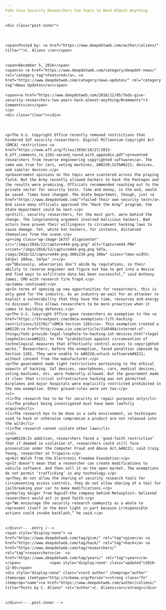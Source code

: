 ```yaml
---
Feds Give Security Researchers Two Years to Hack Almost Anything
---
```

<article class="post-listing post-16756 post type-post status-publish format-standard has-post-thumbnail hentry  tag-give tag-hack tag-researchers tag-security tag-years">
    
    <div class="post-inner">
    
    
        
    <span>Posted by: <a href="https://www.deepdotweb.com/author/caliens/" title="">C. Aliens </a></span>
    
    
    <span>December 5, 2016</span>
    <span>in <a href="https://www.deepdotweb.com/category/deepdot-news/" rel="category tag">Featured</a>, <a href="https://www.deepdotweb.com/category/news-updates/" rel="category tag">News Updates</a></span>
    
    <span><a href="https://www.deepdotweb.com/2016/12/05/feds-give-security-researchers-two-years-hack-almost-anything/#comments">3 Comments</a></span>
    </p>
    <div class="clear"></div>
    
    
    
    <p>The U.S. Copyright Office recently removed restrictions that hindered IoT security researchers. Digital Millennium Copyright Act (DMCA) restrictions <a href="https://www.eff.org/files/2016/10/27/2015-8_eff_comments_re_1201-second_round_with_appendix.pdf">prevented researchers from reverse engineering copyrighted software</a>. The same was true for cars, voting machines, &#8220;IoT&#8221; devices, and similar devices.</p>
    <p>Government opinions on the topic were scattered across the playing field. But the Army recently allowed hackers to hack the Pentagon and the results were promising. Officials recommended reaching out to the private sector for security tests. Time and money, in the end, would be saved. Times have changed. The State Department, though, just <a href="https://www.deepdotweb.com/">failed their own security test</a>. And since many officials approved the “Hack the Army” program; the State Department could be next.</p>
    <p>Still, security researchers, for the most part, were behind the change. The longstanding argument involved malicious hackers. Bad actors have proven their willingness to circumvent hacking laws to cause damage. Yet, white hat hackers, for instance, distanced themselves from the scene.</p>
    <p><img class="wp-image-16757 aligncenter" src="/imgs/2016/12/capture444-png.png" alt="Capture444.PNG" srcset="/imgs/2016/12/capture444-png.png 547w, /imgs/2016/12/capture444-png-300x239.png 300w" sizes="(max-width: 547px) 100vw, 547px" /></p>
    <p>“Obviously, adversaries don’t abide by regulations, so their ability to reverse engineer and figure out how to get into a device and find ways to exfiltrate data has been successful,” said Anthony James, CMO with research firm TrapX.</p>
    <p>James continued:</p>
    <p>In terms of opening up new opportunities for researchers, this is only good for the industry. As an industry we wait for an attacker to exploit a vulnerability that they have the time, resources and energy to discover. This allows researchers to be more proactive when it comes to building defenses.</p>
    <p>The U.S. Copyright Office gave researchers an exemption to the <a href="https://threatpost.com/dmca-exemptions-lift-hacking-restrictions/121782/">DMCA Section 1201</a>. This exemption created a &#8220;<a href="http://www.cio.com/article/3145404/internet-of-things/feds-provide-legal-loophole-to-hacking-iot-devices.html">legal loophole</a>&#8221; to the “prohibition against circumvention of technological measures that effectively control access to copyrighted works.” Researchers, before the exemption, faced penalties imposed by Section 1201. They were unable to &#8220;unlock software&#8221; without consent from the manufacturer.</p>
    <p>The government made tight restrictions pertaining to the ethical aspects of hacking. IoT devices, smartphones, cars, medical devices, voting machines, etc. were Federally allowed. But the government made it clear that critical infrastructure hacking was not permitted. Airplanes and major hospitals were explicitly restricted prohibited in the new exemption. Other ground-rules were set too:</p>
    <ul>
    <li>The research has to be for security or repair purposes only</li>
    <li>The product being investigated must have been lawfully acquired</li>
    <li>The research has to be done in a safe environment, so techniques used to hack or otherwise compromise a product are not released into the wild</li>
    <li>The research cannot violate other laws</li>
    </ul>
    <p>&#8220;In addition, researchers faced a ‘good-faith restriction’ that if deemed in violation of, researchers could still face prosecution under the Computer Fraud and Abuse Act,&#8221; said Craig Young, researcher at Tripwire.</p>
    <p>Kit Walsh from the Electronic Freedom Foundation:</p>
    <p>It doesn’t mean that a researcher can create modifications to vehicle software. And then sell it on the open market. The exemptions do not permit ‘trafficking’ in any technology.</p>
    <p>They do not allow the sharing of security research tools for circumventing access controls, they do not allow sharing of a tool for jailbreaking your car to make modifications.</p>
    <p>Harley Geiger from Rapid7—the company behind Metasploit— believed researchers would act in good faith.</p>
    <p>“We encourage the security research community as a whole to represent itself in the best light in part because irresponsible actions could invoke backlash,” he said.</p>
    
    
    </div><!-- .entry /-->
    <span style="display:none"> <a href="https://www.deepdotweb.com/tag/give/" rel="tag">give</a> <a href="https://www.deepdotweb.com/tag/hack/" rel="tag">hack</a> <a href="https://www.deepdotweb.com/tag/researchers/" rel="tag">researchers</a>  <a href="https://www.deepdotweb.com/tag/years/" rel="tag">years</a></span>				<span style="display:none" class="updated">2016-12-05</span>
    <div style="display:none" class="vcard author" itemprop="author" itemscope itemtype="http://schema.org/Person"><strong class="fn" itemprop="name"><a href="https://www.deepdotweb.com/author/caliens/" title="Posts by C. Aliens" rel="author">C. Aliens</a></strong></div>
    
    
    </div><!-- .post-inner -->
</article><!-- .post-listing -->

